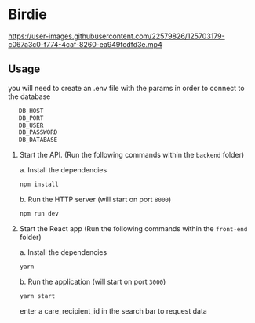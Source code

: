 
# Birdie



https://user-images.githubusercontent.com/22579826/125703179-c067a3c0-f774-4caf-8260-ea949fcdfd3e.mp4




## Usage


you will need to create an .env file with the params in order to connect to the database

   ```bash
      DB_HOST
      DB_PORT
      DB_USER
      DB_PASSWORD
      DB_DATABASE
   ```

1. Start the API. (Run the following commands within the `backend` folder)

   a. Install the dependencies

   ```bash
   npm install
   ```

   b. Run the HTTP server (will start on port `8000`)

   ```bash
   npm run dev
   ```

2. Start the React app  (Run the following commands within the `front-end` folder)

    a. Install the dependencies

   ```bash
   yarn
   ```

   b. Run the application (will start on port `3000`)

   ```bash
   yarn start
   ```


   enter a care_recipient_id in the search bar to request data
